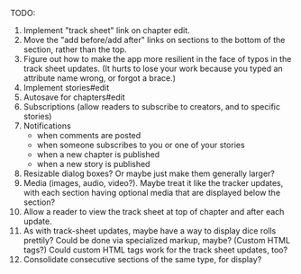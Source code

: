 TODO:

1. Implement "track sheet" link on chapter edit.
2. Move the "add before/add after" links on sections to the bottom of the section, rather than the top.
3. Figure out how to make the app more resilient in the face of typos in the track sheet updates. (It hurts to lose your work because you typed an attribute name wrong, or forgot a brace.)
4. Implement stories#edit
5. Autosave for chapters#edit
6. Subscriptions (allow readers to subscribe to creators, and to specific stories)
7. Notifications
    - when comments are posted
    - when someone subscribes to you or one of your stories
    - when a new chapter is published
    - when a new story is published
8. Resizable dialog boxes? Or maybe just make them generally larger?
9. Media (images, audio, video?). Maybe treat it like the tracker updates, with each section having optional media that are displayed below the section?
10. Allow a reader to view the track sheet at top of chapter and after each update.
11. As with track-sheet updates, maybe have a way to display dice rolls prettily? Could be done via specialized markup, maybe? (Custom HTML tags?) Could custom HTML tags work for the track sheet updates, too?
12. Consolidate consecutive sections of the same type, for display?
